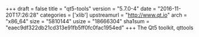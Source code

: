 +++
draft = false
title = "qt5-tools"
version = "5.7.0-4"
date = "2016-11-20T17:26:28"
categories = ['xlib']
upstreamurl = "http://www.qt.io"
arch = "x86_64"
size = "5810144"
usize = "18666304"
sha1sum = "eaec9df322db21cd313e91fb5ff0fc0fac1954ed"
+++
The Qt5 toolkit, qttools